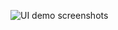 ![UI demo screenshots](https://github.com/AlxKovlv/UI-UX_demo_movie_poster/assets/130834771/0a9eb3ef-eeda-4639-a4e6-d437f84f01e0)
